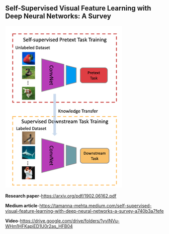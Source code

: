 

## Self-Supervised Visual Feature Learning with Deep Neural Networks: A Survey

![alt text](https://github.com/tamanna-mehta/cmpe-297/blob/main/Short%20Story%20Assignment/Screen%20Shot%202021-11-25%20at%2010.34.11%20PM.png)

**Research paper**-https://arxiv.org/pdf/1902.06162.pdf

**Medium article**-https://tamanna-mehta.medium.com/self-supervised-visual-feature-learning-with-deep-neural-networks-a-survey-a740b3a7fefe

**Video**-https://drive.google.com/drive/folders/1yvINVu-WHm1HFKapiED1U0r2as_HFB04
